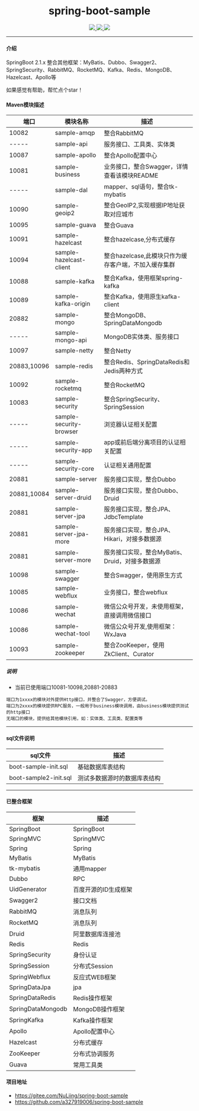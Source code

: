 <p align="center">
    <h1 align="center">spring-boot-sample</h1>
</p>

<p align="center">
    <a target="_blank" href="https://www.apache.org/licenses/LICENSE-2.0.html">
        <img src="https://img.shields.io/badge/License-Apache%202.0-blue.svg" ></img>
    </a>
    <a target="_blank" href="https://www.oracle.com/technetwork/java/javase/downloads/index.html">
        <img src="https://img.shields.io/badge/JDK-1.8+-green.svg" ></img>
    </a>
    <a target="_blank" href="https://www.oracle.com/technetwork/java/javase/downloads/index.html">
        <img src="https://img.shields.io/badge/SpringBoot-2.1+-red.svg" ></img>
    </a>
</p>

------------

#### 介绍
SpringBoot 2.1.x 整合其他框架：MyBatis、Dubbo、Swagger2、SpringSecurity、RabbitMQ、RocketMQ、Kafka、Redis、MongoDB、Hazelcast、Apollo等

如果感觉有帮助，帮忙点个star！

#### Maven模块描述

| 端口 | 模块名称 | 描述 |
| --- | --- | --- |
| 10082         | sample-amqp               | 整合RabbitMQ |
| -----         | sample-api                | 服务接口、工具类、实体类 |
| 10087         | sample-apollo             | 整合Apollo配置中心 |
| 10081         | sample-business           | 业务接口，整合Swagger，详情查看该模块README |
| -----         | sample-dal                | mapper、sql语句，整合tk-mybatis |
| 10090         | sample-geoip2             | 整合GeoIP2,实现根据IP地址获取对应城市 |
| 10095         | sample-guava              | 整合Guava |
| 10091         | sample-hazelcast          | 整合hazelcase,分布式缓存 |
| 10094         | sample-hazelcast-client   | 整合hazelcase,此模块只作为缓存客户端，不加入缓存集群 |
| 10088         | sample-kafka              | 整合Kafka，使用框架spring-kafka |
| 10089         | sample-kafka-origin       | 整合Kafka，使用原生kafka-client |
| 20882         | sample-mongo              | 整合MongoDB、SpringDataMongodb |
| -----         | sample-mongo-api          | MongoDB实体类、服务接口 |
| 10097         | sample-netty              | 整合Netty |
| 20883,10096   | sample-redis              | 整合Redis、SpringDataRedis和Jedis两种方式 |
| 10092         | sample-rocketmq           | 整合RocketMQ |
| 10083         | sample-security           | 整合SpringSecurity、SpringSession |
| -----         | sample-security-browser   | 浏览器认证相关配置 |
| -----         | sample-security-app       | app或前后端分离项目的认证相关配置 |
| -----         | sample-security-core      | 认证相关通用配置 |
| 20881         | sample-server             | 服务接口实现，整合Dubbo |
| 20881,10084   | sample-server-druid       | 服务接口实现，整合Dubbo、Druid |
| 20881         | sample-server-jpa         | 服务接口实现，整合JPA、JdbcTemplate |
| 20881         | sample-server-jpa-more    | 服务接口实现，整合JPA、Hikari，对接多数据源 |
| 20881         | sample-server-more        | 服务接口实现，整合MyBatis、Druid，对接多数据源 |
| 10098         | sample-swagger            | 整合Swagger，使用原生方式 |
| 10085         | sample-webflux            | 业务接口，整合webflux |
| 10086         | sample-wechat             | 微信公众号开发，未使用框架，直接调用微信接口 |
| 10086         | sample-wechat-tool        | 微信公众号开发,使用框架：WxJava |
| 10093         | sample-zookeeper          | 整合ZooKeeper，使用ZkClient、Curator |

##### 说明
- 当前已使用端口10081-10098,20881-20883
```
端口为1xxxx的模块对外提供Http接口，并整合了Swagger，方便调试。
端口为2xxxx的模块提供RPC服务，一般用于business模块调用，由business模块提供测试的http接口
无端口的模块，提供给其他模块引用，如：实体类、工具类、配置类等
```

------------

#### sql文件说明
| sql文件 | 描述 |
| --- | --- |
| boot-sample-init.sql | 基础数据库表结构 |
| boot-sample2-init.sql| 测试多数据源时的数据库表结构 |

------------

#### 已整合框架
| 框架 | 描述 |
| --- | --- |
| SpringBoot | SpringBoot |
| SpringMVC| SpringMVC |
| Spring | Spring |
| MyBatis | MyBatis |
| tk-mybatis | 通用mapper |
| Dubbo | RPC |
| UidGenerator | 百度开源的ID生成框架 |
| Swagger2 | 接口文档 |
| RabbitMQ | 消息队列 |
| RocketMQ | 消息队列 |
| Druid | 阿里数据库连接池 |
| Redis | Redis |
| SpringSecurity | 身份认证 |
| SpringSession | 分布式Session |
| SpringWebflux | 反应式WEB框架 |
| SpringDataJpa | jpa |
| SpringDataRedis | Redis操作框架 |
| SpringDataMongodb | MongoDB操作框架 |
| SpringKafka | Kafka操作框架 |
| Apollo | Apollo配置中心 |
| Hazelcast | 分布式缓存 |
| ZooKeeper | 分布式协调服务 |
| Guava | 常用工具类 |

#### 项目地址
- https://gitee.com/NuLiing/spring-boot-sample
- https://github.com/a327919006/spring-boot-sample

